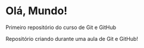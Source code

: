 # Olá, Mundo!
 Primeiro repositório do curso de Git e GitHub

 Repositório criando durante uma aula de Git e GitHub!
